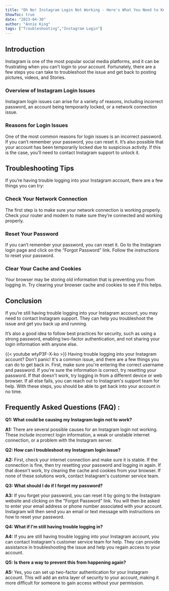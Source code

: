 ```yaml
---
title: "Oh No! Instagram Login Not Working - Here's What You Need to Know!"
ShowToc: true 
date: "2023-04-30"
author: "Annie King" 
tags: ["Troubleshooting","Instagram Login"]
---
```

## Introduction

Instagram is one of the most popular social media platforms, and it can be frustrating when you can't login to your account. Fortunately, there are a few steps you can take to troubleshoot the issue and get back to posting pictures, videos, and Stories.

### Overview of Instagram Login Issues

Instagram login issues can arise for a variety of reasons, including incorrect password, an account being temporarily locked, or a network connection issue.

### Reasons for Login Issues

One of the most common reasons for login issues is an incorrect password. If you can’t remember your password, you can reset it. It’s also possible that your account has been temporarily locked due to suspicious activity. If this is the case, you’ll need to contact Instagram support to unlock it.

## Troubleshooting Tips

If you’re having trouble logging into your Instagram account, there are a few things you can try:

### Check Your Network Connection

The first step is to make sure your network connection is working properly. Check your router and modem to make sure they’re connected and working properly.

### Reset Your Password

If you can’t remember your password, you can reset it. Go to the Instagram login page and click on the “Forgot Password” link. Follow the instructions to reset your password.

### Clear Your Cache and Cookies

Your browser may be storing old information that is preventing you from logging in. Try clearing your browser cache and cookies to see if this helps.

## Conclusion

If you’re still having trouble logging into your Instagram account, you may need to contact Instagram support. They can help you troubleshoot the issue and get you back up and running.

It’s also a good idea to follow best practices for security, such as using a strong password, enabling two-factor authentication, and not sharing your login information with anyone else.

{{< youtube wtyP3F-X-ko >}} 
Having trouble logging into your Instagram account? Don't panic! It's a common issue, and there are a few things you can do to get back in. First, make sure you're entering the correct username and password. If you're sure the information is correct, try resetting your password. If that doesn't work, try logging in from a different device or web browser. If all else fails, you can reach out to Instagram's support team for help. With these steps, you should be able to get back into your account in no time.

## Frequently Asked Questions (FAQ) :
**Q1: What could be causing my Instagram login not to work?**

**A1:** There are several possible causes for an Instagram login not working. These include incorrect login information, a weak or unstable internet connection, or a problem with the Instagram server.

**Q2: How can I troubleshoot my Instagram login issue?**

**A2:** First, check your internet connection and make sure it is stable. If the connection is fine, then try resetting your password and logging in again. If that doesn't work, try clearing the cache and cookies from your browser. If none of these solutions work, contact Instagram's customer service team.

**Q3: What should I do if I forget my password?**

**A3:** If you forget your password, you can reset it by going to the Instagram website and clicking on the "Forgot Password" link. You will then be asked to enter your email address or phone number associated with your account. Instagram will then send you an email or text message with instructions on how to reset your password.

**Q4: What if I'm still having trouble logging in?**

**A4:** If you are still having trouble logging into your Instagram account, you can contact Instagram's customer service team for help. They can provide assistance in troubleshooting the issue and help you regain access to your account.

**Q5: Is there a way to prevent this from happening again?**

**A5:** Yes, you can set up two-factor authentication for your Instagram account. This will add an extra layer of security to your account, making it more difficult for someone to gain access without your permission.




